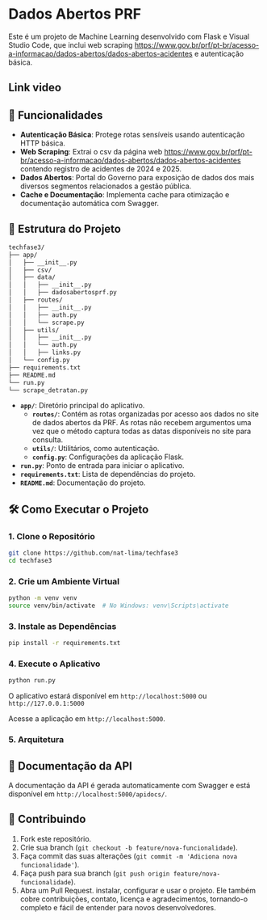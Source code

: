 # Dados Abertos PRF

Este é um projeto de Machine Learning desenvolvido com Flask e Visual Studio Code, que inclui web scraping https://www.gov.br/prf/pt-br/acesso-a-informacao/dados-abertos/dados-abertos-acidentes e autenticação básica.

## Link video



## 🚀 Funcionalidades

- **Autenticação Básica**: Protege rotas sensíveis usando autenticação HTTP básica.
- **Web Scraping**: Extrai o csv da página web https://www.gov.br/prf/pt-br/acesso-a-informacao/dados-abertos/dados-abertos-acidentes contendo registro de acidentes de 2024 e 2025.
- **Dados Abertos**: Portal do Governo para exposição de dados dos mais diversos segmentos relacionados a gestão pública.
- **Cache e Documentação**: Implementa cache para otimização e documentação automática com Swagger.

## 📁 Estrutura do Projeto

```bash
techfase3/
├── app/
│   ├── __init__.py
│   ├── csv/
│   ├── data/
│   │   ├── __init__.py
│   │   ├── dadosabertosprf.py
│   ├── routes/
│   │   ├── __init__.py
│   │   ├── auth.py
│   │   └── scrape.py
│   ├── utils/
│   │   ├── __init__.py
│   │   └── auth.py
│   │   ├── links.py
│   └── config.py
├── requirements.txt
├── README.md
└── run.py
└── scrape_detratan.py
```

- **`app/`**: Diretório principal do aplicativo.
  - **`routes/`**: Contém as rotas organizadas por acesso aos dados no site de dados abertos da PRF. 
                   As rotas não recebem argumentos uma vez que o método captura todas as datas disponíveis no site para consulta.
  - **`utils/`**: Utilitários, como autenticação.
  - **`config.py`**: Configurações da aplicação Flask.
- **`run.py`**: Ponto de entrada para iniciar o aplicativo.
- **`requirements.txt`**: Lista de dependências do projeto.
- **`README.md`**: Documentação do projeto.

## 🛠️ Como Executar o Projeto

### 1. Clone o Repositório

```bash
git clone https://github.com/nat-lima/techfase3
cd techfase3
```

### 2. Crie um Ambiente Virtual

```bash
python -m venv venv
source venv/bin/activate  # No Windows: venv\Scripts\activate
```

### 3. Instale as Dependências

```bash
pip install -r requirements.txt
```

### 4. Execute o Aplicativo

```bash
python run.py
```

O aplicativo estará disponível em `http://localhost:5000` ou `http://127.0.0.1:5000`

Acesse a aplicação em `http://localhost:5000`.

### 5. Arquitetura




## 📖 Documentação da API

A documentação da API é gerada automaticamente com Swagger e está disponível em `http://localhost:5000/apidocs/`.

## 🤝 Contribuindo

1. Fork este repositório.
2. Crie sua branch (`git checkout -b feature/nova-funcionalidade`).
3. Faça commit das suas alterações (`git commit -m 'Adiciona nova funcionalidade'`).
4. Faça push para sua branch (`git push origin feature/nova-funcionalidade`).
5. Abra um Pull Request.
instalar, configurar e usar o projeto. Ele também cobre contribuições, contato, licença e agradecimentos, tornando-o completo e fácil de entender para novos desenvolvedores.

